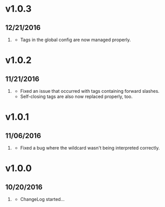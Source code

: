 # v1.0.3
##  12/21/2016

1. [](#bugfix)
    * Tags in the global config are now managed properly.

# v1.0.2
##  11/21/2016

1. [](#bugfix)
    * Fixed an issue that occurred with tags containing forward slashes.
    * Self-closing tags are also now replaced properly, too.

# v1.0.1
##  11/06/2016

1. [](#bugfix)
    * Fixed a bug where the wildcard wasn't being interpreted correctly.

# v1.0.0
##  10/20/2016

1. [](#new)
    * ChangeLog started...
